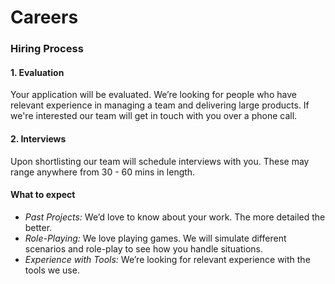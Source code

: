 # Careers

### Hiring Process

#### 1. Evaluation

Your application will be evaluated. We’re looking for people who have relevant experience in managing a team and delivering large products. If we're interested our team will get in touch with you over a phone call.

#### 2. Interviews

Upon shortlisting our team will schedule interviews with you. These may range anywhere from 30 - 60 mins in length.

#### What to expect

* _Past Projects:_ We’d love to know about your work. The more detailed the better.
* _Role-Playing:_ We love playing games. We will simulate different scenarios and role-play to see how you handle situations.
* _Experience with Tools:_ We’re looking for relevant experience with the tools we use.
